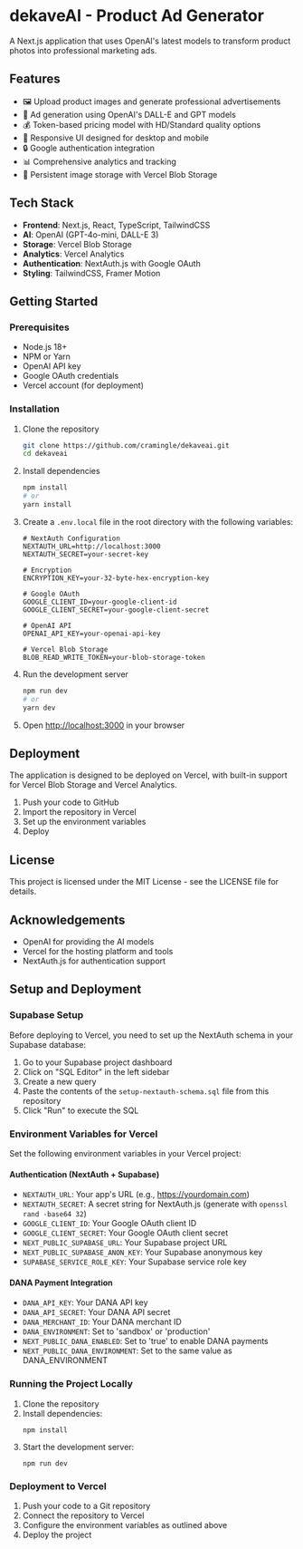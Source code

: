 # dekaveAI - Product Ad Generator

A Next.js application that uses OpenAI's latest models to transform product photos into professional marketing ads.

## Features

- 🖼️ Upload product images and generate professional advertisements
- 🤖 Ad generation using OpenAI's DALL-E and GPT models
- 💰 Token-based pricing model with HD/Standard quality options
- 📱 Responsive UI designed for desktop and mobile
- 🔒 Google authentication integration
- 📊 Comprehensive analytics and tracking
- 💾 Persistent image storage with Vercel Blob Storage

## Tech Stack

- **Frontend**: Next.js, React, TypeScript, TailwindCSS
- **AI**: OpenAI (GPT-4o-mini, DALL-E 3)
- **Storage**: Vercel Blob Storage
- **Analytics**: Vercel Analytics
- **Authentication**: NextAuth.js with Google OAuth
- **Styling**: TailwindCSS, Framer Motion

## Getting Started

### Prerequisites

- Node.js 18+
- NPM or Yarn
- OpenAI API key
- Google OAuth credentials
- Vercel account (for deployment)

### Installation

1. Clone the repository
   ```bash
   git clone https://github.com/cramingle/dekaveai.git
   cd dekaveai
   ```

2. Install dependencies
   ```bash
   npm install
   # or
   yarn install
   ```

3. Create a `.env.local` file in the root directory with the following variables:
   ```
   # NextAuth Configuration
   NEXTAUTH_URL=http://localhost:3000
   NEXTAUTH_SECRET=your-secret-key

   # Encryption
   ENCRYPTION_KEY=your-32-byte-hex-encryption-key

   # Google OAuth
   GOOGLE_CLIENT_ID=your-google-client-id
   GOOGLE_CLIENT_SECRET=your-google-client-secret

   # OpenAI API
   OPENAI_API_KEY=your-openai-api-key

   # Vercel Blob Storage
   BLOB_READ_WRITE_TOKEN=your-blob-storage-token
   ```

4. Run the development server
   ```bash
   npm run dev
   # or
   yarn dev
   ```

5. Open [http://localhost:3000](http://localhost:3000) in your browser

## Deployment

The application is designed to be deployed on Vercel, with built-in support for Vercel Blob Storage and Vercel Analytics.

1. Push your code to GitHub
2. Import the repository in Vercel
3. Set up the environment variables
4. Deploy

## License

This project is licensed under the MIT License - see the LICENSE file for details.

## Acknowledgements

- OpenAI for providing the AI models
- Vercel for the hosting platform and tools
- NextAuth.js for authentication support

## Setup and Deployment

### Supabase Setup

Before deploying to Vercel, you need to set up the NextAuth schema in your Supabase database:

1. Go to your Supabase project dashboard
2. Click on "SQL Editor" in the left sidebar
3. Create a new query
4. Paste the contents of the `setup-nextauth-schema.sql` file from this repository
5. Click "Run" to execute the SQL

### Environment Variables for Vercel

Set the following environment variables in your Vercel project:

#### Authentication (NextAuth + Supabase)
- `NEXTAUTH_URL`: Your app's URL (e.g., https://yourdomain.com)  
- `NEXTAUTH_SECRET`: A secret string for NextAuth.js (generate with `openssl rand -base64 32`)
- `GOOGLE_CLIENT_ID`: Your Google OAuth client ID
- `GOOGLE_CLIENT_SECRET`: Your Google OAuth client secret
- `NEXT_PUBLIC_SUPABASE_URL`: Your Supabase project URL
- `NEXT_PUBLIC_SUPABASE_ANON_KEY`: Your Supabase anonymous key
- `SUPABASE_SERVICE_ROLE_KEY`: Your Supabase service role key

#### DANA Payment Integration
- `DANA_API_KEY`: Your DANA API key
- `DANA_API_SECRET`: Your DANA API secret
- `DANA_MERCHANT_ID`: Your DANA merchant ID
- `DANA_ENVIRONMENT`: Set to 'sandbox' or 'production'
- `NEXT_PUBLIC_DANA_ENABLED`: Set to 'true' to enable DANA payments
- `NEXT_PUBLIC_DANA_ENVIRONMENT`: Set to the same value as DANA_ENVIRONMENT

### Running the Project Locally

1. Clone the repository
2. Install dependencies:
   ```
   npm install
   ```
3. Start the development server:
   ```
   npm run dev
   ```

### Deployment to Vercel

1. Push your code to a Git repository
2. Connect the repository to Vercel
3. Configure the environment variables as outlined above
4. Deploy the project
